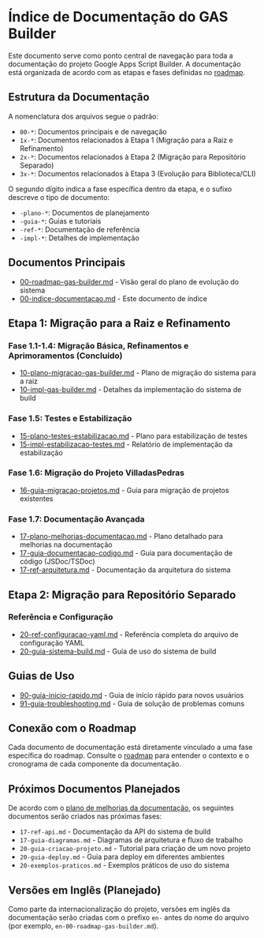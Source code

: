 # Índice de Documentação do GAS Builder

Este documento serve como ponto central de navegação para toda a documentação do projeto Google Apps Script Builder. A documentação está organizada de acordo com as etapas e fases definidas no [roadmap](./00-roadmap-gas-builder.md).

## Estrutura da Documentação

A nomenclatura dos arquivos segue o padrão:
- `00-*`: Documentos principais e de navegação
- `1x-*`: Documentos relacionados à Etapa 1 (Migração para a Raiz e Refinamento)
- `2x-*`: Documentos relacionados à Etapa 2 (Migração para Repositório Separado)
- `3x-*`: Documentos relacionados à Etapa 3 (Evolução para Biblioteca/CLI)

O segundo dígito indica a fase específica dentro da etapa, e o sufixo descreve o tipo de documento:
- `-plano-*`: Documentos de planejamento
- `-guia-*`: Guias e tutoriais
- `-ref-*`: Documentação de referência
- `-impl-*`: Detalhes de implementação

## Documentos Principais

- [00-roadmap-gas-builder.md](./00-roadmap-gas-builder.md) - Visão geral do plano de evolução do sistema
- [00-indice-documentacao.md](./00-indice-documentacao.md) - Este documento de índice

## Etapa 1: Migração para a Raiz e Refinamento

### Fase 1.1-1.4: Migração Básica, Refinamentos e Aprimoramentos (Concluído)

- [10-plano-migracao-gas-builder.md](./10-plano-migracao-gas-builder.md) - Plano de migração do sistema para a raiz
- [10-impl-gas-builder.md](./10-impl-gas-builder.md) - Detalhes da implementação do sistema de build

### Fase 1.5: Testes e Estabilização

- [15-plano-testes-estabilizacao.md](./15-plano-testes-estabilizacao.md) - Plano para estabilização de testes
- [15-impl-estabilizacao-testes.md](./15-impl-estabilizacao-testes.md) - Relatório de implementação da estabilização

### Fase 1.6: Migração do Projeto VilladasPedras

- [16-guia-migracao-projetos.md](./16-guia-migracao-projetos.md) - Guia para migração de projetos existentes

### Fase 1.7: Documentação Avançada

- [17-plano-melhorias-documentacao.md](./17-plano-melhorias-documentacao.md) - Plano detalhado para melhorias na documentação
- [17-guia-documentacao-codigo.md](./17-guia-documentacao-codigo.md) - Guia para documentação de código (JSDoc/TSDoc)
- [17-ref-arquitetura.md](./17-ref-arquitetura.md) - Documentação da arquitetura do sistema

## Etapa 2: Migração para Repositório Separado

### Referência e Configuração

- [20-ref-configuracao-yaml.md](./20-ref-configuracao-yaml.md) - Referência completa do arquivo de configuração YAML
- [20-guia-sistema-build.md](./20-guia-sistema-build.md) - Guia de uso do sistema de build

## Guias de Uso

- [90-guia-inicio-rapido.md](./90-guia-inicio-rapido.md) - Guia de início rápido para novos usuários
- [91-guia-troubleshooting.md](./91-guia-troubleshooting.md) - Guia de solução de problemas comuns

## Conexão com o Roadmap

Cada documento de documentação está diretamente vinculado a uma fase específica do roadmap. Consulte o [roadmap](./00-roadmap-gas-builder.md) para entender o contexto e o cronograma de cada componente da documentação.

## Próximos Documentos Planejados

De acordo com o [plano de melhorias da documentação](./17-plano-melhorias-documentacao.md), os seguintes documentos serão criados nas próximas fases:

- `17-ref-api.md` - Documentação da API do sistema de build
- `17-guia-diagramas.md` - Diagramas de arquitetura e fluxo de trabalho
- `20-guia-criacao-projeto.md` - Tutorial para criação de um novo projeto
- `20-guia-deploy.md` - Guia para deploy em diferentes ambientes
- `20-exemplos-praticos.md` - Exemplos práticos de uso do sistema

## Versões em Inglês (Planejado)

Como parte da internacionalização do projeto, versões em inglês da documentação serão criadas com o prefixo `en-` antes do nome do arquivo (por exemplo, `en-00-roadmap-gas-builder.md`).
